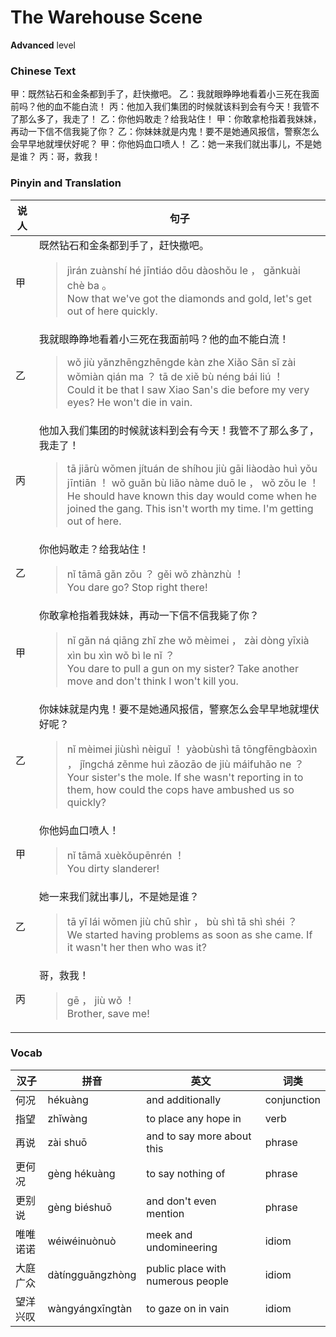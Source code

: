 # The Warehouse Scene
**Advanced** level
### Chinese Text
甲：既然钻石和金条都到手了，赶快撤吧。
乙：我就眼睁睁地看着小三死在我面前吗？他的血不能白流！
丙：他加入我们集团的时候就该料到会有今天！我管不了那么多了，我走了！
乙：你他妈敢走？给我站住！
甲：你敢拿枪指着我妹妹，再动一下信不信我毙了你？
乙：你妹妹就是内鬼！要不是她通风报信，警察怎么会早早地就埋伏好呢？
甲：你他妈血口喷人！
乙：她一来我们就出事儿，不是她是谁？
丙：哥，救我！

### Pinyin and Translation
|说人|句子|
|----|----|
|甲|既然钻石和金条都到手了，赶快撤吧。<blockquote>jìrán zuànshí hé jīntiáo dōu dàoshǒu le ， gǎnkuài chè ba 。<br />Now that we've got the diamonds and gold, let's get out of here quickly.</blockquote>|
|乙|我就眼睁睁地看着小三死在我面前吗？他的血不能白流！<blockquote>wǒ jiù yǎnzhēngzhēngde kàn zhe Xiǎo Sān sǐ zài wǒmiàn qián ma ？ tā de xiě bù néng bái liú ！<br />Could it be that I saw Xiao San's die before my very eyes? He won't die in vain.</blockquote>|
|丙|他加入我们集团的时候就该料到会有今天！我管不了那么多了，我走了！<blockquote>tā jiārù wǒmen jítuán de shíhou jiù gāi liàodào huì yǒu jīntiān ！ wǒ guǎn bù liǎo nàme duō le ， wǒ zǒu le ！<br />He should have known this day would come when he joined the gang. This isn't worth my time. I'm getting out of here.</blockquote>|
|乙|你他妈敢走？给我站住！<blockquote>nǐ tāmā gǎn zǒu ？ gěi wǒ zhànzhù ！<br />You dare go? Stop right there!</blockquote>|
|甲|你敢拿枪指着我妹妹，再动一下信不信我毙了你？<blockquote>nǐ gǎn ná qiāng zhǐ zhe wǒ mèimei ， zài dòng yīxià xìn bu xìn wǒ bì le nǐ ？<br />You dare to pull a gun on my sister? Take another move and don't think I won't kill you.</blockquote>|
|乙|你妹妹就是内鬼！要不是她通风报信，警察怎么会早早地就埋伏好呢？<blockquote>nǐ mèimei jiùshì nèiguǐ ！ yàobùshì tā tōngfēngbàoxìn ， jǐngchá zěnme huì zǎozāo de jiù máifuhǎo ne ？<br />Your sister's the mole. If she wasn't reporting in to them, how could the cops have ambushed us so quickly?</blockquote>|
|甲|你他妈血口喷人！<blockquote>nǐ tāmā xuèkǒupēnrén ！<br />You dirty slanderer!</blockquote>|
|乙|她一来我们就出事儿，不是她是谁？<blockquote>tā yī lái wǒmen jiù chū shìr ， bù shì tā shì shéi ？<br />We started having problems as soon as she came. If it wasn't her then who was it?</blockquote>|
|丙|哥，救我！<blockquote>gē ， jiù wǒ ！<br />Brother, save me!</blockquote>|
### Vocab
|汉子|拼音|英文|词类|
|----|----|----|----|
|何况|hékuàng|and additionally|conjunction|
|指望|zhǐwàng|to place any hope in|verb|
|再说|zài shuō|and to say more about this|phrase|
|更何况|gèng hékuàng|to say nothing of|phrase|
|更别说|gèng biéshuō|and don't even mention|phrase|
|唯唯诺诺|wéiwéinuònuò|meek and undomineering|idiom|
|大庭广众|dàtíngguǎngzhòng|public place with numerous people|idiom|
|望洋兴叹|wàngyángxīngtàn|to gaze on in vain|idiom|